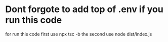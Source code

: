 # Dont forgote to add top of .env if you run this code
for run this code first use npx tsc -b
the second use node dist/index.js
